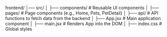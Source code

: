 <!-- Frontend directory structure -->

<!-- First draft -->

frontend/
│── src/
│   ├── components/    # Reusable UI components
│   ├── pages/         # Page components (e.g., Home, Pets, PetDetail)
│   ├── api/           # API functions to fetch data from the backend
│   ├── App.jsx        # Main application component
│   ├── main.jsx       # Renders App into the DOM
│   ├── index.css      # Global styles
